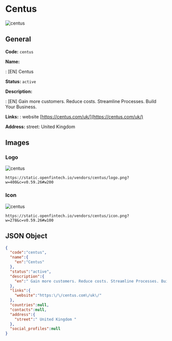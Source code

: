 
# Centus 
![centus](https://static.openfintech.io/vendors/centus/logo.png?w=400&c=v0.59.26#w200)  

## General 
 
**Code:** `centus` 
 
**Name:** 
 
:	[EN] Centus 
 
**Status:** `active` 
 
**Description:** 
 
: [EN]  Gain more customers. Reduce costs. Streamline Processes. Build Your Business.  
 
**Links:** 
: website [https://centus.com/uk/](https://centus.com/uk/) 
 
**Address:** 
street:  United Kingdom  

## Images 

### Logo 
 
![centus](https://static.openfintech.io/vendors/centus/logo.png?w=400&c=v0.59.26#w200)  

```
https://static.openfintech.io/vendors/centus/logo.png?w=400&c=v0.59.26#w200
```  

### Icon 
 
![centus](https://static.openfintech.io/vendors/centus/icon.png?w=278&c=v0.59.26#w100)  

```
https://static.openfintech.io/vendors/centus/icon.png?w=278&c=v0.59.26#w100
```  

## JSON Object 

```json
{
  "code":"centus",
  "name":{
    "en":"Centus"
  },
  "status":"active",
  "description":{
    "en":" Gain more customers. Reduce costs. Streamline Processes. Build Your Business. "
  },
  "links":{
    "website":"https:\/\/centus.com\/uk\/"
  },
  "countries":null,
  "contacts":null,
  "address":{
    "street":" United Kingdom "
  },
  "social_profiles":null
}
```  
